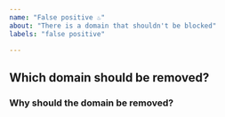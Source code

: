 ```yaml
---
name: "False positive ♨️"
about: "There is a domain that shouldn't be blocked"
labels: "false positive"

---
```


## Which domain should be removed?

### Why should the domain be removed?